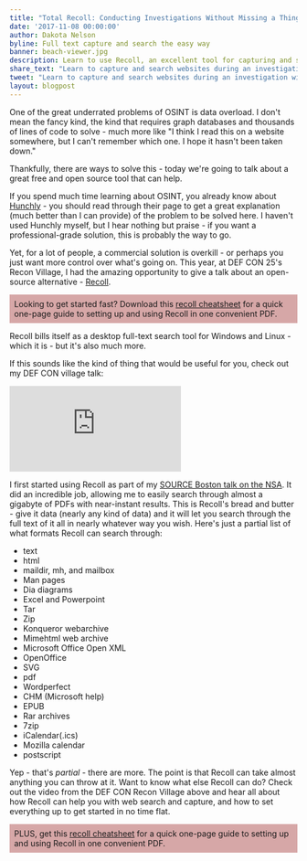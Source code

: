 ```yaml
---
title: "Total Recoll: Conducting Investigations Without Missing a Thing"
date: '2017-11-08 00:00:00'
author: Dakota Nelson
byline: Full text capture and search the easy way
banner: beach-viewer.jpg
description: Learn to use Recoll, an excellent tool for capturing and searching data during an investigation
share_text: "Learn to capture and search websites during an investigation with Recoll at https://strikersecurity.com/blog/total-recoll/"
tweet: "Learn to capture and search websites during an investigation with Recoll at https://strikersecurity.com/blog/total-recoll/"
layout: blogpost
---
```


One of the great underrated problems of OSINT is data overload. I don't mean the fancy kind, the kind that requires graph databases and thousands of lines of code to solve - much more like "I think I read this on a website somewhere, but I can't remember which one. I hope it hasn't been taken down."

Thankfully, there are ways to solve this - today we're going to talk about a great free and open source tool that can help.

<!-- more -->

If you spend much time learning about OSINT, you already know about <a href="https://hunch.ly/" target="_blank">Hunchly</a> - you should read through their page to get a great explanation (much better than I can provide) of the problem to be solved here. I haven't used Hunchly myself, but I hear nothing but praise - if you want a professional-grade solution, this is probably the way to go.

Yet, for a lot of people, a commercial solution is overkill - or perhaps you just want more control over what's going on. This year, at DEF CON 25's Recon Village, I had the amazing opportunity to give a talk about an open-source alternative - <a href="https://www.lesbonscomptes.com/recoll/" target="_blank">Recoll</a>.

<p style="background-color:rgba(188,110,110,.6); padding: 8px;">
Looking to get started fast? Download this <a href="https://www.getdrip.com/forms/816469762/submissions/new" data-drip-show-form="816469762">recoll cheatsheet</a> for a quick one-page guide to setting up and using Recoll in one convenient PDF.
</p>

Recoll bills itself as a desktop full-text search tool for Windows and Linux - which it is - but it's also much more.

If this sounds like the kind of thing that would be useful for you, check out my DEF CON village talk:

<div class="videoWrapper">
  <iframe src="https://www.youtube.com/embed/uPbDySi-p2w" frameborder="0" allowfullscreen></iframe>
</div>

I first started using Recoll as part of my <a href="https://strikersecurity.com/source-boston-2017" target="_blank">SOURCE Boston talk on the NSA</a>. It did an incredible job, allowing me to easily search through almost a gigabyte of PDFs with near-instant results. This is Recoll's bread and butter - give it data (nearly any kind of data) and it will let you search through the full text of it all in nearly whatever way you wish. Here's just a partial list of what formats Recoll can search through:

* text
* html
* maildir, mh, and mailbox
* Man pages
* Dia diagrams
* Excel and Powerpoint
* Tar
* Zip
* Konqueror webarchive
* Mimehtml web archive
* Microsoft Office Open XML
* OpenOffice
* SVG
* pdf
* Wordperfect
* CHM (Microsoft help)
* EPUB
* Rar archives
* 7zip
* iCalendar(.ics)
* Mozilla calendar
* postscript

Yep - that's *partial* - there are more. The point is that Recoll can take almost anything you can throw at it. Want to know what else Recoll can do? Check out the video from the DEF CON Recon Village above and hear all about how Recoll can help you with web search and capture, and how to set everything up to get started in no time flat.

<p style="background-color:rgba(188,110,110,.6); padding: 8px;">
PLUS, get this <a href="https://www.getdrip.com/forms/816469762/submissions/new" data-drip-show-form="816469762">recoll cheatsheet</a> for a quick one-page guide to setting up and using Recoll in one convenient PDF.
</p>
